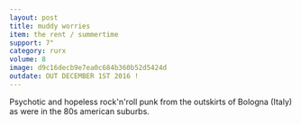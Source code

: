 ```yaml
---
layout: post
title: muddy worries
item: the rent / summertime
support: 7"
category: rurx
volume: 8
image: d9c16decb9e7ea0c684b360b52d5424d
outdate: OUT DECEMBER 1ST 2016 !
---
```


Psychotic and hopeless rock'n'roll punk from the outskirts of Bologna (Italy) as were in the 80s american suburbs.
